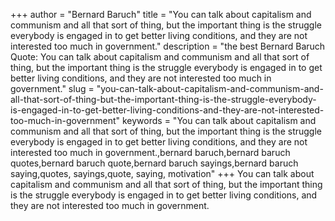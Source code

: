 +++
author = "Bernard Baruch"
title = "You can talk about capitalism and communism and all that sort of thing, but the important thing is the struggle everybody is engaged in to get better living conditions, and they are not interested too much in government."
description = "the best Bernard Baruch Quote: You can talk about capitalism and communism and all that sort of thing, but the important thing is the struggle everybody is engaged in to get better living conditions, and they are not interested too much in government."
slug = "you-can-talk-about-capitalism-and-communism-and-all-that-sort-of-thing-but-the-important-thing-is-the-struggle-everybody-is-engaged-in-to-get-better-living-conditions-and-they-are-not-interested-too-much-in-government"
keywords = "You can talk about capitalism and communism and all that sort of thing, but the important thing is the struggle everybody is engaged in to get better living conditions, and they are not interested too much in government.,bernard baruch,bernard baruch quotes,bernard baruch quote,bernard baruch sayings,bernard baruch saying,quotes, sayings,quote, saying, motivation"
+++
You can talk about capitalism and communism and all that sort of thing, but the important thing is the struggle everybody is engaged in to get better living conditions, and they are not interested too much in government.
